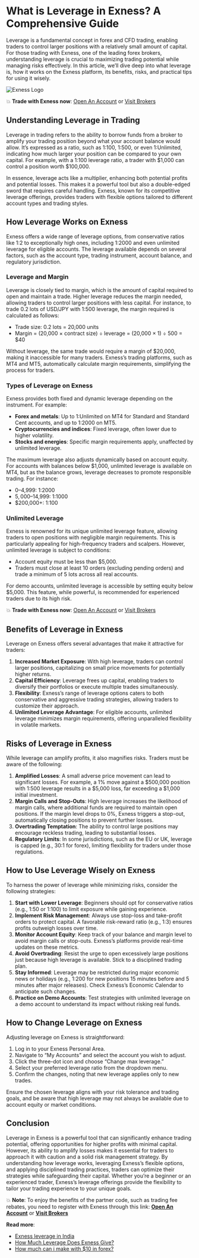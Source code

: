 # What is Leverage in Exness? A Comprehensive Guide

Leverage is a fundamental concept in forex and CFD trading, enabling traders to control larger positions with a relatively small amount of capital. For those trading with Exness, one of the leading forex brokers, understanding leverage is crucial to maximizing trading potential while managing risks effectively. In this article, we’ll dive deep into what leverage is, how it works on the Exness platform, its benefits, risks, and practical tips for using it wisely.

![Exness Logo](https://d3dpet1g0ty5ed.cloudfront.net/EN_Spreads_Keep_20more_20of_20what_20you_20make_3_33_Google_800x800.jpg)

💥 **Trade with Exness now**: [Open An Account](https://one.exnesstrack.org/boarding/sign-up/a/89rj8di4n7) or [Visit Brokers](https://one.exnesstrack.org/a/89rj8di4n7)

## Understanding Leverage in Trading

Leverage in trading refers to the ability to borrow funds from a broker to amplify your trading position beyond what your account balance would allow. It’s expressed as a ratio, such as 1:100, 1:500, or even 1:Unlimited, indicating how much larger your position can be compared to your own capital. For example, with a 1:100 leverage ratio, a trader with $1,000 can control a position worth $100,000.

In essence, leverage acts like a multiplier, enhancing both potential profits and potential losses. This makes it a powerful tool but also a double-edged sword that requires careful handling. Exness, known for its competitive leverage offerings, provides traders with flexible options tailored to different account types and trading styles.

## How Leverage Works on Exness

Exness offers a wide range of leverage options, from conservative ratios like 1:2 to exceptionally high ones, including 1:2000 and even unlimited leverage for eligible accounts. The leverage available depends on several factors, such as the account type, trading instrument, account balance, and regulatory jurisdiction.

### Leverage and Margin
Leverage is closely tied to margin, which is the amount of capital required to open and maintain a trade. Higher leverage reduces the margin needed, allowing traders to control larger positions with less capital. For instance, to trade 0.2 lots of USD/JPY with 1:500 leverage, the margin required is calculated as follows:

- Trade size: 0.2 lots = 20,000 units
- Margin = (20,000 × contract size) ÷ leverage = (20,000 × 1) ÷ 500 = $40

Without leverage, the same trade would require a margin of $20,000, making it inaccessible for many traders. Exness’s trading platforms, such as MT4 and MT5, automatically calculate margin requirements, simplifying the process for traders.

### Types of Leverage on Exness
Exness provides both fixed and dynamic leverage depending on the instrument. For example:
- **Forex and metals**: Up to 1:Unlimited on MT4 for Standard and Standard Cent accounts, and up to 1:2000 on MT5.
- **Cryptocurrencies and indices**: Fixed leverage, often lower due to higher volatility.
- **Stocks and energies**: Specific margin requirements apply, unaffected by unlimited leverage.

The maximum leverage also adjusts dynamically based on account equity. For accounts with balances below $1,000, unlimited leverage is available on MT4, but as the balance grows, leverage decreases to promote responsible trading. For instance:
- $0–$4,999: 1:2000
- $5,000–$14,999: 1:1000
- $200,000+: 1:100

### Unlimited Leverage
Exness is renowned for its unique unlimited leverage feature, allowing traders to open positions with negligible margin requirements. This is particularly appealing for high-frequency traders and scalpers. However, unlimited leverage is subject to conditions:
- Account equity must be less than $5,000.
- Traders must close at least 10 orders (excluding pending orders) and trade a minimum of 5 lots across all real accounts.

For demo accounts, unlimited leverage is accessible by setting equity below $5,000. This feature, while powerful, is recommended for experienced traders due to its high risk.

💥 **Trade with Exness now**: [Open An Account](https://one.exnesstrack.org/boarding/sign-up/a/89rj8di4n7) or [Visit Brokers](https://one.exnesstrack.org/a/89rj8di4n7)

## Benefits of Leverage in Exness

Leverage on Exness offers several advantages that make it attractive for traders:
1. **Increased Market Exposure**: With high leverage, traders can control larger positions, capitalizing on small price movements for potentially higher returns.
2. **Capital Efficiency**: Leverage frees up capital, enabling traders to diversify their portfolios or execute multiple trades simultaneously.
3. **Flexibility**: Exness’s range of leverage options caters to both conservative and aggressive trading strategies, allowing traders to customize their approach.
4. **Unlimited Leverage Advantage**: For eligible accounts, unlimited leverage minimizes margin requirements, offering unparalleled flexibility in volatile markets.

## Risks of Leverage in Exness

While leverage can amplify profits, it also magnifies risks. Traders must be aware of the following:
1. **Amplified Losses**: A small adverse price movement can lead to significant losses. For example, a 1% move against a $500,000 position with 1:500 leverage results in a $5,000 loss, far exceeding a $1,000 initial investment.
2. **Margin Calls and Stop-Outs**: High leverage increases the likelihood of margin calls, where additional funds are required to maintain open positions. If the margin level drops to 0%, Exness triggers a stop-out, automatically closing positions to prevent further losses.
3. **Overtrading Temptation**: The ability to control large positions may encourage reckless trading, leading to substantial losses.
4. **Regulatory Limits**: In some jurisdictions, such as the EU or UK, leverage is capped (e.g., 30:1 for forex), limiting flexibility for traders under those regulations.

## How to Use Leverage Wisely on Exness

To harness the power of leverage while minimizing risks, consider the following strategies:
1. **Start with Lower Leverage**: Beginners should opt for conservative ratios (e.g., 1:50 or 1:100) to limit exposure while gaining experience.
2. **Implement Risk Management**: Always use stop-loss and take-profit orders to protect capital. A favorable risk-reward ratio (e.g., 1:3) ensures profits outweigh losses over time.
3. **Monitor Account Equity**: Keep track of your balance and margin level to avoid margin calls or stop-outs. Exness’s platforms provide real-time updates on these metrics.
4. **Avoid Overtrading**: Resist the urge to open excessively large positions just because high leverage is available. Stick to a disciplined trading plan.
5. **Stay Informed**: Leverage may be restricted during major economic news or holidays (e.g., 1:200 for new positions 15 minutes before and 5 minutes after major releases). Check Exness’s Economic Calendar to anticipate such changes.
6. **Practice on Demo Accounts**: Test strategies with unlimited leverage on a demo account to understand its impact without risking real funds.

## How to Change Leverage on Exness

Adjusting leverage on Exness is straightforward:
1. Log in to your Exness Personal Area.
2. Navigate to “My Accounts” and select the account you wish to adjust.
3. Click the three-dot icon and choose “Change max leverage.”
4. Select your preferred leverage ratio from the dropdown menu.
5. Confirm the changes, noting that new leverage applies only to new trades.

Ensure the chosen leverage aligns with your risk tolerance and trading goals, and be aware that high leverage may not always be available due to account equity or market conditions.

## Conclusion

Leverage in Exness is a powerful tool that can significantly enhance trading potential, offering opportunities for higher profits with minimal capital. However, its ability to amplify losses makes it essential for traders to approach it with caution and a solid risk management strategy. By understanding how leverage works, leveraging Exness’s flexible options, and applying disciplined trading practices, traders can optimize their strategies while safeguarding their capital. Whether you’re a beginner or an experienced trader, Exness’s leverage offerings provide the flexibility to tailor your trading experience to your unique goals.

💥 **Note**: To enjoy the benefits of the partner code, such as trading fee rebates, you need to register with Exness through this link: **[Open An Account](https://one.exnesstrack.org/boarding/sign-up/a/89rj8di4n7)** or **[Visit Brokers](https://one.exnesstrack.org/a/89rj8di4n7)**

**Read more**:
- [Exness leverage in India](https://github.com/MarryMTP/Exness/blob/main/Exness%20Leverage%20in%20India%3A%20A%20Comprehensive%20Review.md)
- [How Much Leverage Does Exness Give?](https://github.com/MarryMTP/Exness/blob/main/How%20Much%20Leverage%20Does%20Exness%20Give%3F.md)
- [How much can i make with $10 in forex?](https://github.com/MarryMTP/Exness/blob/main/How%20Much%20Can%20I%20Make%20with%20%2410%20in%20Forex%3F%20A%20Comprehensive%20Guide.md)
